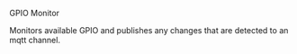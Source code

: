 GPIO Monitor

Monitors available GPIO and publishes any changes that are
detected to an mqtt channel.
